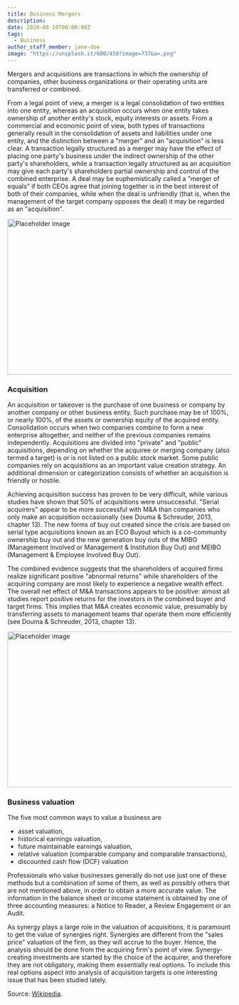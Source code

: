 ```yaml
---
title: Business Mergers
description:
date: 2020-08-10T00:00:00Z
tags:
  - Business
author_staff_member: jane-doe
image: "https://unsplash.it/600/450?image=737&a=.png"
---
```


Mergers and acquisitions are transactions in which the ownership of companies, other business organizations or their operating units are transferred or combined.

From a legal point of view, a merger is a legal consolidation of two entities into one entity, whereas an acquisition occurs when one entity takes ownership of another entity's stock, equity interests or assets. From a commercial and economic point of view, both types of transactions generally result in the consolidation of assets and liabilities under one entity, and the distinction between a "merger" and an "acquisition" is less clear. A transaction legally structured as a merger may have the effect of placing one party's business under the indirect ownership of the other party's shareholders, while a transaction legally structured as an acquisition may give each party's shareholders partial ownership and control of the combined enterprise. A deal may be euphemistically called a "merger of equals" if both CEOs agree that joining together is in the best interest of both of their companies, while when the deal is unfriendly (that is, when the management of the target company opposes the deal) it may be regarded as an "acquisition".

<img src="https://unsplash.it/960/350?image=617" width="960" height="350" alt="Placeholder image">

### Acquisition

An acquisition or takeover is the purchase of one business or company by another company or other business entity. Such purchase may be of 100%, or nearly 100%, of the assets or ownership equity of the acquired entity. Consolidation occurs when two companies combine to form a new enterprise altogether, and neither of the previous companies remains independently. Acquisitions are divided into "private" and "public" acquisitions, depending on whether the acquiree or merging company (also termed a target) is or is not listed on a public stock market. Some public companies rely on acquisitions as an important value creation strategy. An additional dimension or categorization consists of whether an acquisition is friendly or hostile.

Achieving acquisition success has proven to be very difficult, while various studies have shown that 50% of acquisitions were unsuccessful. "Serial acquirers" appear to be more successful with M&A than companies who only make an acquisition occasionally (see Douma & Schreuder, 2013, chapter 13). The new forms of buy out created since the crisis are based on serial type acquisitions known as an ECO Buyout which is a co-community ownership buy out and the new generation buy outs of the MIBO (Management Involved or Management & Institution Buy Out) and MEIBO (Management & Employee Involved Buy Out).

The combined evidence suggests that the shareholders of acquired firms realize significant positive "abnormal returns" while shareholders of the acquiring company are most likely to experience a negative wealth effect. The overall net effect of M&A transactions appears to be positive: almost all studies report positive returns for the investors in the combined buyer and target firms. This implies that M&A creates economic value, presumably by transferring assets to management teams that operate them more efficiently (see Douma & Schreuder, 2013, chapter 13).


<img src="https://unsplash.it/960/350?image=864" width="960" height="350" alt="Placeholder image">

### Business valuation

The five most common ways to value a business are

* asset valuation,
* historical earnings valuation,
* future maintainable earnings valuation,
* relative valuation (comparable company and comparable transactions),
* discounted cash flow (DCF) valuation

Professionals who value businesses generally do not use just one of these methods but a combination of some of them, as well as possibly others that are not mentioned above, in order to obtain a more accurate value. The information in the balance sheet or income statement is obtained by one of three accounting measures: a Notice to Reader, a Review Engagement or an Audit.

As synergy plays a large role in the valuation of acquisitions, it is paramount to get the value of synergies right. Synergies are different from the "sales price" valuation of the firm, as they will accrue to the buyer. Hence, the analysis should be done from the acquiring firm's point of view. Synergy-creating investments are started by the choice of the acquirer, and therefore they are not obligatory, making them essentially real options. To include this real options aspect into analysis of acquisition targets is one interesting issue that has been studied lately.

Source: [Wikipedia](https://en.wikipedia.org/wiki/Mergers_and_acquisitions).
